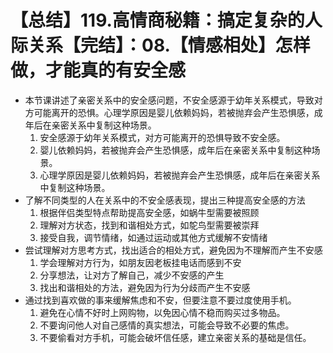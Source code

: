 # 【总结】119.高情商秘籍：搞定复杂的人际关系【完结】：08.【情感相处】怎样做，才能真的有安全感

-   本节课讲述了亲密关系中的安全感问题，不安全感源于幼年关系模式，导致对方可能离开的恐惧。心理学原因是婴儿依赖妈妈，若被抛弃会产生恐惧感，成年后在亲密关系中复制这种场景。
    1.  安全感源于幼年关系模式，对方可能离开的恐惧导致不安全感。
    2.  婴儿依赖妈妈，若被抛弃会产生恐惧感，成年后在亲密关系中复制这种场景。
    3.  心理学原因是婴儿依赖妈妈，若被抛弃会产生恐惧感，成年后在亲密关系中复制这种场景。
-   了解不同类型的人在关系中的不安全感表现，提出三种提高安全感的方法
    1.  根据伴侣类型特点帮助提高安全感，如蜗牛型需要被照顾
    2.  理解对方状态，找到和谐相处方式，如鸵鸟型需要被崇拜
    3.  接受自我，调节情绪，如通过运动或其他方式缓解不安情绪
-   尝试理解对方思考方式，找出适合的相处方式，避免因为不理解而产生不安感
    1.  学会理解对方行为，如朋友因老板挂电话而感到不安
    2.  分享想法，让对方了解自己，减少不安感的产生
    3.  找出和谐相处的方法，避免因为行为分歧而产生不安感
-   通过找到喜欢做的事来缓解焦虑和不安，但要注意不要过度使用手机。
    1.  避免在心情不好时上网购物，以免因心情不稳而购买过多物品。
    2.  不要询问他人对自己感情的真实想法，可能会导致不必要的焦虑。
    3.  不要偷看对方手机，可能会破坏信任感，建立亲密关系的基础是信任。